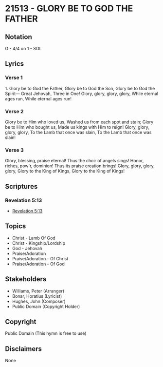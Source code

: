 # 21513 - GLORY BE TO GOD THE FATHER

## Notation

G - 4/4 on 1 - SOL

## Lyrics

### Verse 1

1. Glory be to God the Father, Glory be to God the Son,
Glory be to God the Spirit— Great Jehovah, Three in One! Glory, glory, glory, glory, While eternal ages run, While eternal ages run!

### Verse 2

Glory be to Him who loved us, Washed us from each spot and stain; Glory be to Him who bought us, Made us kings with Him to reign! Glory, glory, glory, glory, To the Lamb that once was slain, To the Lamb that once was slain!

### Verse 3

Glory, blessing, praise eternal! Thus the choir of angels sings! Honor, riches, pow'r, dominion! Thus its praise creation brings! Glory, glory, glory, glory, Glory to the King of Kings, Glory to the King of Kings!


## Scriptures

### Revelation 5:13

- [Revelation 5:13](https://www.biblegateway.com/passage/?search=Revelation%205%3A13)


## Topics

- Christ - Lamb Of God
- Christ - Kingship/Lordship
- God - Jehovah
- Praise/Adoration
- Praise/Adoration - Of Christ
- Praise/Adoration - Of God

## Stakeholders

- Williams, Peter (Arranger)
- Bonar, Horatius (Lyricist)
- Hughes, John (Composer)
- Public Domain (Copyright Holder)

## Copyright

Public Domain
(This hymn is free to use)

## Disclaimers

None

